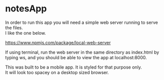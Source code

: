 # notesApp

In order to run this app you will need a simple web server running to serve the files.  
I like the one below.

https://www.npmjs.com/package/local-web-server

If using terminal, run the web server in the same directory as index.html by typing ws, 
and you should be able to view the app at localhost:8000.

This was built to be a mobile app.  It is styled for that purpose only.  
It will look too spacey on a desktop sized browser.
